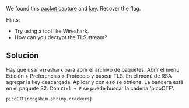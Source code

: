 We found this [packet capture](https://jupiter.challenges.picoctf.org/static/0c84d3636dd088d9fe4efd5d0d869a06/capture.pcap) and [key](https://jupiter.challenges.picoctf.org/static/0c84d3636dd088d9fe4efd5d0d869a06/picopico.key). Recover the flag.

Hints:
- Try using a tool like Wireshark.
- How can you decrypt the TLS stream?

## Solución
Hay que usar `wireshark` para abrir el archivo de paquetes. Abrir el menú Edición > Preferencias > Protocolo y buscar TLS. En el menú de RSA agregar la key descargada. Aplicar y con eso se obtiene. La bandera está en el paquete 32. Con `Ctrl + F` se puede buscar la cadena 'picoCTF'.

`picoCTF{nongshim.shrimp.crackers}`